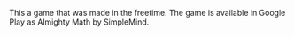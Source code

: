 This a game that was made in the freetime. The game is available in Google Play as Almighty Math by SimpleMind.
